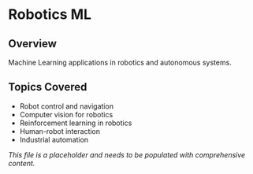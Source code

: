 # Robotics ML

## Overview
Machine Learning applications in robotics and autonomous systems.

## Topics Covered
- Robot control and navigation
- Computer vision for robotics
- Reinforcement learning in robotics
- Human-robot interaction
- Industrial automation

*This file is a placeholder and needs to be populated with comprehensive content.* 
